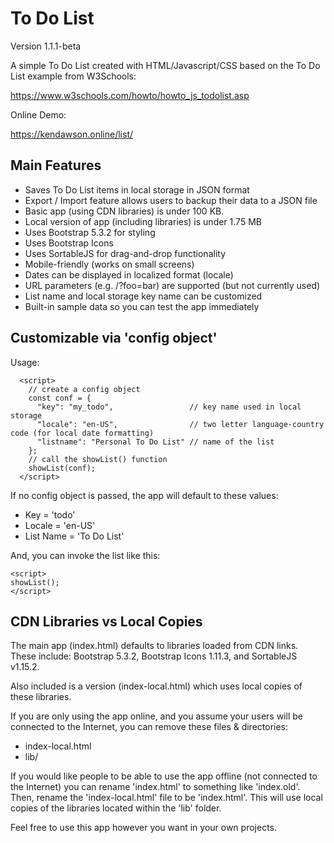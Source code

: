 # To Do List 
Version 1.1.1-beta 

A simple To Do List created with HTML/Javascript/CSS based on the To Do List example from W3Schools:

<a href="https://www.w3schools.com/howto/howto_js_todolist.asp" target="_blank">https://www.w3schools.com/howto/howto_js_todolist.asp</a>

Online Demo: 

<a href="https://kendawson.online/list/" target="_blank">https://kendawson.online/list/</a>

## Main Features

* Saves To Do List items in local storage in JSON format
* Export / Import feature allows users to backup their data to a JSON file
* Basic app (using CDN libraries) is under 100 KB.
* Local version of app (including libraries) is under 1.75 MB
* Uses Bootstrap 5.3.2 for styling
* Uses Bootstrap Icons
* Uses SortableJS for drag-and-drop functionality
* Mobile-friendly (works on small screens)
* Dates can be displayed in localized format (locale)
* URL parameters (e.g. /?foo=bar) are supported (but not currently used)
* List name and local storage key name can be customized
* Built-in sample data so you can test the app immediately

## Customizable via 'config object'

Usage:

```
  <script>
    // create a config object
    const conf = {
      "key": "my_todo",                 // key name used in local storage
      "locale": "en-US",                // two letter language-country code (for local date formatting)
      "listname": "Personal To Do List" // name of the list
    };
    // call the showList() function
    showList(conf);
  </script>
```

If no config object is passed, the app will default to these values:
* Key = 'todo'
* Locale = 'en-US'
* List Name = 'To Do List'

And, you can invoke the list like this: 

```
<script>
showList();
</script>
```
## CDN Libraries vs Local Copies

The main app (index.html) defaults to libraries loaded from CDN links. These include: Bootstrap 5.3.2, Bootstrap Icons 1.11.3, and SortableJS v1.15.2.

Also included is a version (index-local.html) which uses local copies of these libraries. 

If you are only using the app online, and you assume your users will be connected to the Internet, you can remove these files & directories:

* index-local.html
* lib/

If you would like people to be able to use the app offline (not connected to the Internet) you can rename 'index.html' to something like 'index.old'. Then, rename the 'index-local.html' file to be 'index.html'. This will use local copies of the libraries located within the 'lib' folder. 

Feel free to use this app however you want in your own projects.


